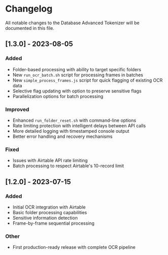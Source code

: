 # Changelog

All notable changes to the Database Advanced Tokenizer will be documented in this file.

## [1.3.0] - 2023-08-05

### Added
- Folder-based processing with ability to target specific folders
- New `run_ocr_batch.sh` script for processing frames in batches
- New `simple_process_frames.js` script for quick flagging of existing OCR data
- Selective flag updating with option to preserve sensitive flags
- Parallelization options for batch processing

### Improved
- Enhanced `run_folder_reset.sh` with command-line options
- Rate limiting protection with intelligent delays between API calls
- More detailed logging with timestamped console output
- Better error handling and recovery mechanisms

### Fixed
- Issues with Airtable API rate limiting
- Batch processing to respect Airtable's 10-record limit

## [1.2.0] - 2023-07-15

### Added
- Initial OCR integration with Airtable
- Basic folder processing capabilities
- Sensitive information detection
- Frame-by-frame sequential processing

### Other
- First production-ready release with complete OCR pipeline 